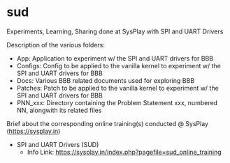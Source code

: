 # sud
Experiments, Learning, Sharing done at SysPlay with SPI and UART Drivers 

Description of the various folders:

+ App: Application to experiment w/ the SPI and UART drivers for BBB
+ Configs: Config to be applied to the vanilla kernel to experiment w/ the SPI and UART drivers for BBB
+ Docs: Various BBB related documents used for exploring BBB
+ Patches: Patch to be applied to the vanilla kernel to experiment w/ the SPI and UART drivers for BBB
+ PNN_xxx: Directory containing the Problem Statement xxx, numbered NN, alongwith its related files

Brief about the corresponding online training(s) conducted @ SysPlay (https://sysplay.in)

+ SPI and UART Drivers (SUD)
	- Info Link: https://sysplay.in/index.php?pagefile=sud_online_training
